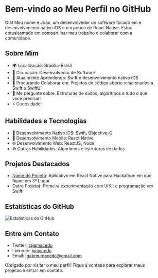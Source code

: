 # Bem-vindo ao Meu Perfil no GitHub

Olá! Meu nome é João, um desenvolvedor de software focado em e desenvolvimento nativo iOS e um pouco de React Native. Estou entusiasmado em compartilhar meu trabalho e colaborar com a comunidade.

## Sobre Mim

- 🌍 Localização: Brasília-Brasil
- 💼 Ocupação: Desenvolvedor de Software
- 🌱 Atualmente Aprendendo: Swift e desenvolvimento nativo iOS
- 👯 Procurando Colaborar em: Projetos de código aberto relacionados a Swift e SwiftUI
- 💬 Me pergunte sobre: Estruturas de dados, algorítmos e tudo o que você precisar!
- ⚡ Curiosidade: 

## Habilidades e Tecnologias

- 📱 Desenvolvimento Nativo iOS: Swift, Objective-C
- 📱 Desenvolvimento Mobile: React Native
- 🌐 Desenvolvimento Web: ReactJS, Node
- ⚙️ Outras Habilidades: Algorítmos e estruturas de dados

## Projetos Destacados

- [Nome do Projeto](https://github.com/jgmacedo/Hackathon_IDP): Aplicativo em React Native para Hackathon em que fiquei em 3º Lugar.
- [Outro Projeto](https://github.com/jgmacedo/iQuiz)): Primeira experimentação com UIKit e programação em Swift

## Estatísticas do GitHub

![Estatísticas do GitHub](https://github-readme-stats.vercel.app/api?username=jgmacedo&show_icons=true)

## Entre em Contato

- Twitter: [@jgmacedo](https://twitter.com/jgmacedo2)
- LinkedIn: [jgmacedo](https://www.linkedin.com/in/jgmacedo/)
- Email: jgabreumacedo@gmail.com


Obrigado por visitar o meu perfil! Fique à vontade para explorar meus projetos e entrar em contato.


<!---
jgmacedo/jgmacedo is a ✨ special ✨ repository because its `README.md` (this file) appears on your GitHub profile.
You can click the Preview link to take a look at your changes.
--->
